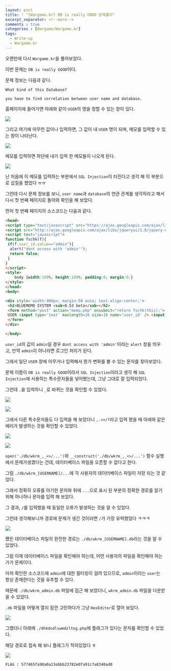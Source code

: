```yaml
---
layout: post
title: ! "[Wargame.kr] DB is really GOOD 문제풀이"
excerpt_separator: <!--more-->
comments : true
categories : [Wargame/Wargame.kr]
tags:
  - Write-up
  - Wargame.kr
---
```


오랜만에 다시 `Wargame.kr`을 풀어보았다.  

이번 문제는 `DB is really GOOD`이다.  

<!--more-->

문제 정보는 다음과 같다.  

```
What kind of this Database?

you have to find correlation between user name and database.
```

홈페이지에 들어가면 아래와 같이 `USER`의 명을 정할 수 있는 창이 있다.  

![](/images/wargame.kr/DB_is_really_GOOD/db_01.png)  

그리고 여기에 아무런 값이나 입력하면, 그 값이 내 `USER` 명이 되며, 메모를 입력할 수 있는 창이 나타난다.  

![](/images/wargame.kr/DB_is_really_GOOD/db_02.png)  

메모를 입력하면 하단에 내가 입력 한 메모들이 나오게 된다.  

![](/images/wargame.kr/DB_is_really_GOOD/db_03.png)  

난 처음에 이 메모를 입력하는 부분에서 `SQL Injection`이 터진다고 생각 해 이 부분으로 삽질을 했었다 ㅠㅠ  

그런데 다시 문제 정보를 보니, `user name`과 `database`의 연관 관계를 생각하라고 해서 다시 첫 번째 페이지로 돌아와 확인을 해 보았다.  

먼저 첫 번째 페이지의 소스코드는 다음과 같다.  

```html
<head>
<script type="text/javascript" src="https://ajax.googleapis.com/ajax/libs/jquery/1.7.1/jquery.min.js"></script>
<script src="http://ajax.googleapis.com/ajax/libs/jqueryui/1.8/jquery-ui.min.js"></script>
<script text="javascript">
function fschk(f){
 if(f.user_id.value=="admin"){
  alert("dont access with 'admin'");
  return false;
 }
}
</script>
<style>
	body {width:100%; height:100%; padding:0; margin:0;}
</style>
</head>
<body>

<div style='width:400px; margin:50 auto; text-align:center;'>
 <h2>BLUEMEMO SYSTEM <sub>0.53 beta</sub></h2>
 <form method="post" action="memo.php" onsubmit="return fschk(this);">
 USER <input type='text' maxlength=16 size=16 name='user_id' /> <input type='submit' value='LOGIN' />
 </form>
</div>

</body>
```

`user_id`의 값이 `admin`일 경우 `dont access with 'admin'`이라는 `alert` 창을 띄우고, 만약 `admin`이 아니라면 로그인 처리가 된다.  

그래서 일단 `USER` 창에 아무거나 입력해서 뭔가 변화를 볼 수 있는 문자를 찾아보았다.  

문제 이름이 `DB is really GOOD`이라서 `SQL Injection`이라고 생각 해 `SQL Injection`에 사용하는 특수문자들을 넣어봤는데, 그냥 그대로 잘 입력되었다.  

그런데 `.`을 입력하니 `_`로 바뀌는 것을 확인할 수 있었다.  

![](/images/wargame.kr/DB_is_really_GOOD/db_04.png)  

![](/images/wargame.kr/DB_is_really_GOOD/db_05.png)  

그래서 다른 특수문자들도 다 입력을 해 보았더니 `,.<>/?`라고 입력 했을 때 아래와 같은 에러가 발생하는 것을 확인할 수 있었다.  

![](/images/wargame.kr/DB_is_really_GOOD/db_06.png)  

![](/images/wargame.kr/DB_is_really_GOOD/db_07.png)  

`open('./db/wkrm_,_<>/...')`와 `__construct('./db/wkrm_,_<>/...')` 함수 실행에서 문제가생겼다는 건데, 데이터베이스 파일을 오픈할 수 없다고 한다.  

그럼 `./db/wkrm_[USERNAME]/...`에 각 사용자의 데이터베이스 파일이 저장 되는 것 같았다.  

그래서 정확히 오류를 야기한 문자와 뒤에 `...`으로 표시 된 부분의 정확한 경로를 알기 위해 하나하나 문자를 입력 해 보았다.  

그 결과, `/`를 입력했을 때 동일한 오류가 발생하는 것을 알 수 있었다.  

그런데 생각해보니까 경로에 문제가 생긴 것이라면 `/`가 가장 유력했었다 ㅋㅋㅋ  

![](/images/wargame.kr/DB_is_really_GOOD/db_08.png)  

쨌든 데이터베이스 파일의 완전한 경로는 `./db/wkrm_[USERNAME].db`라는 것을 알 수 있었다.  

그럼 이제 데이터베이스 파일을 확인해야 하는데, 어떤 사용자의 파일을 확인해야 하는가가 문제이다.  

아까 확인한 소스코드에 `admin`에 대한 필터링이 걸려 있으므로, `admin`이라는 `user`는 항상 존재한다는 것을 유추할 수 있다.  

때문에 `./db/wkrm_admin.db` 파일에 접근 해 보았더니, `wkrm_admin.db` 파일을 다운받을 수 있었다.  

`.db` 파일을 어떻게 열지 잠깐 고민하다가 그냥 `HexEditor`로 열어 보았다.  

![](/images/wargame.kr/DB_is_really_GOOD/db_09.png)  

그랬더니 아래에 `./dhkdndlswmdzltng.php`에 플래그가 있다는 문자를 확인할 수 있었다.  

해당 경로로 접속 해 보니 플래그가 적혀있었다 ㅎ  

![](/images/wargame.kr/DB_is_really_GOOD/db_10.png)  

```
FLAG : 577465fa90a0a13ebbb23782e0fa91c7a8340ad0 
```